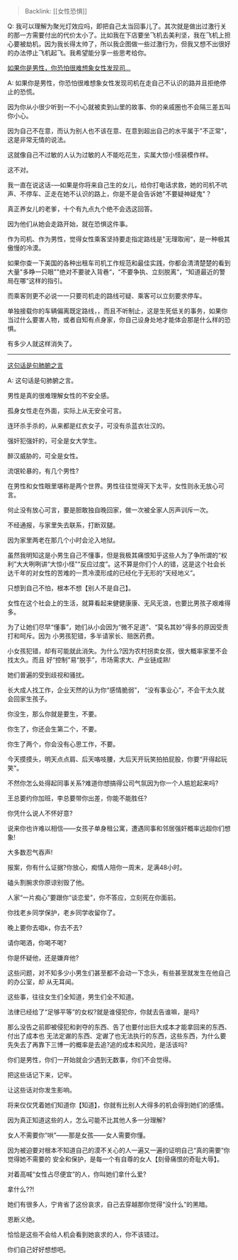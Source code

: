 > Backlink: [[女性恐惧]]

Q: 我可以理解为聚光灯效应吗，即把自己太当回事儿了。其次就是做出过激行关的那一方需要付出的代价太小了。比如我在下店要坐飞机去美利坚，我在飞机上担心要被劫机，因为我长得太帅了，所以我企图做一些过激行为，但我又想不出很好的办法停止飞机起飞。我希望能分享一些思考给你。

[如果你是男性，你恐怕很难想象女性发现司…](https://www.zhihu.com/pin/1419394526389215232)

A: 如果你是男性，你恐怕很难想象女性发现司机在走自己不认识的路并且拒绝停止的恐慌。

因为你从小很少听到一不小心就被卖到山里的故事、你的亲戚圈也不会隔三差五叫你小心。

因为自己不在意，而认为别人也不该在意、在意到超出自己的水平属于"不正常"，这是非常无情的说法。

这就像自己不过敏的人认为过敏的人不能吃花生，实属大惊小怪装模作样。

这不对。

我一直在说这话-—如果是你将来自己生的女儿，给你打电话求救，她的司机不吭声、不停车、正走在她不认识的路上，你是不是会告诉她"不要疑神疑鬼"？

真正养女儿的老爹，十个有九点九个绝不会选这回答。

因为他们从她会走路开始，就在恐惧这件事。

作为司机、作为男性，觉得女性乘客坚持要走指定路线是"无理取闹“，是一种极其傲慢的冷漠。

如果你查一下美国的各种出租车司机工作规范和最佳实践，你都会清清楚楚的看到大量"多睁一只眼""绝对不要驶入背巷“，“不要争执、立刻脱离“，“知道最近的警局在哪“这样的指引。

而乘客则更不必说一一只要司机走的路线可疑、乘客可以立刻要求停车。

单独接载你的车辆偏离既定路线，，而且不听制止，这是生死低关的事务，如果你当过什么要害人物，或者自知有点身家，你自己设身处地才能体会那是什么样的恐惧。

有多少人就这样消失了。

---

[这句话是句肺腑之言](https://www.zhihu.com/pin/1419411706145165312)

A: 这句话是句肺腑之言。

男性是真的很难理解女性的不安全感。

孤身女性走在外面，实际上从无安全可言。

连环杀手杀的，从来都是红衣女子，可没有杀蓝衣壮汉的。

强奸犯强奸的，可全是女大学生。

醉汉威胁的，可全是女性。

流氓轮暴的，有几个男性?

在男性和女性眼里堪称是两个世界。男性往往觉得天下太平，女性则永无放心可言。

何止没有放心可言，要是胆敢独自晚回家，做一次被全家人厉声训斥一次。

不经通报，与家里失去联系，打断双腿。

因为家里两老在那几个小时会沦入地狱。

虽然我明知这是小男生自己不懂事，但是我极其痛恨知乎这些人为了争所谓的“权利”大大咧咧讲“大惊小怪”“反应过度”。这不算是你们个人的错，这是这个社会长达千年的对女性的苦难的一贯冷漠形成的已经化于无形的“天经地义”。

只想到自己不怕，根本不想【别人不是自己】。

女性在这个社会上的生活，就算看起来健健康康、无风无浪，也要比男孩子艰难得多。

为了让她们尽早“懂事”，她们从小会因为“微不足道”、“莫名其妙"得多的原因受责打和呵斥。因为
小男孩犯错，多半请家长、赔医药费。

小女孩犯错，却有可能就此消失。为什么?因为农村拐卖女孩，很大概率家里不会找太久。而且
好“控制”易“脱手”，市场需求大、产业链成熟!

她们普遍的受到歧视和骚扰。

长大成人找工作，企业天然的认为你“感情脆弱”， “没有事业心”，不会干太久就会回家生孩子。

你没生，那么你就是要生，不要。

你生了，你还会生第二个，不要。

你生了两个，你会没有心思工作，不要。

今天摸摸头，明天点点肩、后天咯吱腰，大后天开玩笑拍拍屁股，你要“开得起玩笑"。

不然你怎么处得起同事关系?难道你想搞得公司气氛因为你一个人尴尬起来吗?

王总要约你加班，李总要带你出差，你能不能胜任?

你凭什么说人不怀好意?

说来你也许难以相信——女孩子单身租公寓，遭遇同事和邻居强奸概率远超你们想象!

大多数忍气吞声!

报案，你有什么证据?你放心，痴情人陪你一周末，足满48小时。

磕头割腕求你原谅别毁了他。

人家“一片痴心”要跟你“谈恋爱”，你不答应，立刻死在你面前。

你找老乡同学保护，老乡同学收留你了。

晚上要你去唱k，你去不去?

请你喝酒，你喝不喝?

你是怀疑他，还是嫌弃他?

这些问题，对不知多少小男生们甚至都不会动一下念头，有些甚至就发生在他自己的办公室，却
从无耳闻。

这些事，往往女生们全知道，男生们全不知道。

法律已经给了“足够平等”的女权?就是谁侵犯你，你就去告谁嘛，是吗?

那么没告之前即被侵犯和剥夺的东西、告了也要付出巨大成本才能拿回来的东西、付出了成本也
无法定谳的东西、定谳了也无法执行的东西，这些东西，为什么要先失去了再靠下三博一的概率是去追?追的成本和风险，是活该吗?

你们是男性，你们一开始就会少遇到无数事，你们不会觉得。

把这些话记下来，记牢。

让这些话对你发生影响。

将来仅仅凭着她们知道你【知道】，你就有比别人大得多的机会得到她们的感情。

因为真正知道这些的人，怎么可能不比其他人多一分理解?

女人不需要你“哄”——那是女孩——女人需要你懂。

因为被迫要对根本不知道自己的漠不关心的人一遍又一遍的证明自己“真的需要”你觉得她不需要的
安全和保护，是每一个有自尊的女人【刻骨痛恨的奇耻大辱】。

对着高喊“女性占尽便宜”的人，你叫她们拿什么爱?

拿什么??!

她们有很多人，宁肯省了这份哀求，自己去穿越那你觉得“没什么”的黑暗。

恩断义绝。

恰恰是这些不会给人机会看到她哀求的人，你不该错过。

你们自己好好想想吧。 
